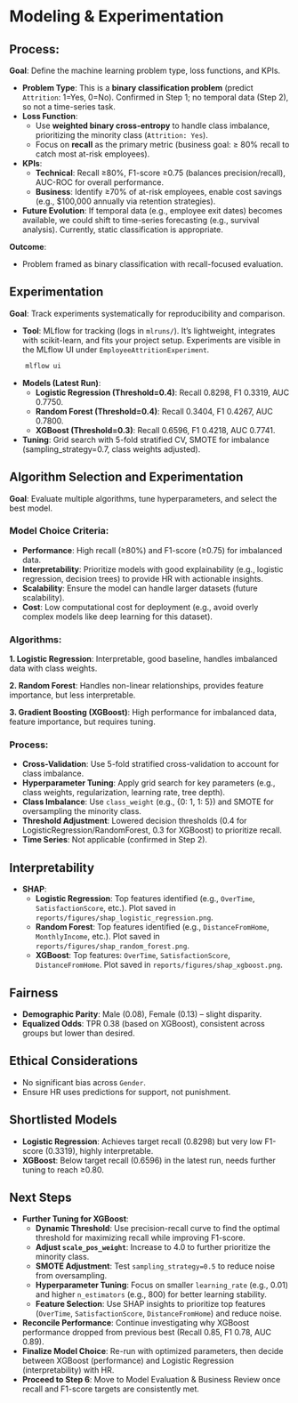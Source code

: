# Modeling & Experimentation

## Process:
**Goal**: Define the machine learning problem type, loss functions, and KPIs.
- **Problem Type**: This is a **binary classification problem** (predict `Attrition`: 1=Yes, 0=No). Confirmed in Step 1; no temporal data (Step 2), so not a time-series task.
- **Loss Function**:
  - Use **weighted binary cross-entropy** to handle class imbalance, prioritizing the minority class (`Attrition: Yes`).
  - Focus on **recall** as the primary metric (business goal: ≥ 80% recall to catch most at-risk employees).
- **KPIs**:
  - **Technical**: Recall ≥80%, F1-score ≥0.75 (balances precision/recall), AUC-ROC for overall performance.
  - **Business**: Identify ≥70% of at-risk employees, enable cost savings (e.g., $100,000 annually via retention strategies).
- **Future Evolution**: If temporal data (e.g., employee exit dates) becomes available, we could shift to time-series forecasting (e.g., survival analysis). Currently, static classification is appropriate.

**Outcome**:
- Problem framed as binary classification with recall-focused evaluation.

## Experimentation
**Goal**: Track experiments systematically for reproducibility and comparison.
- **Tool**: MLflow for tracking (logs in `mlruns/`). It’s lightweight, integrates with scikit-learn, and fits your project setup. Experiments are visible in the MLflow UI under `EmployeeAttritionExperiment`.
```bash
    mlflow ui
```
- **Models (Latest Run)**:
  - **Logistic Regression (Threshold=0.4)**: Recall 0.8298, F1 0.3319, AUC 0.7750.
  - **Random Forest (Threshold=0.4)**: Recall 0.3404, F1 0.4267, AUC 0.7800.
  - **XGBoost (Threshold=0.3)**: Recall 0.6596, F1 0.4218, AUC 0.7741.
- **Tuning**: Grid search with 5-fold stratified CV, SMOTE for imbalance (sampling_strategy=0.7, class weights adjusted).

## Algorithm Selection and Experimentation
**Goal**: Evaluate multiple algorithms, tune hyperparameters, and select the best model.

### Model Choice Criteria:
- **Performance**: High recall (≥80%) and F1-score (≥0.75) for imbalanced data.
- **Interpretability**: Prioritize models with good explainability (e.g., logistic regression, decision trees) to provide HR with actionable insights.
- **Scalability**: Ensure the model can handle larger datasets (future scalability).
- **Cost**: Low computational cost for deployment (e.g., avoid overly complex models like deep learning for this dataset).

### Algorithms:
**1. Logistic Regression**: Interpretable, good baseline, handles imbalanced data with class weights.

**2. Random Forest**: Handles non-linear relationships, provides feature importance, but less interpretable.

**3. Gradient Boosting (XGBoost)**: High performance for imbalanced data, feature importance, but requires tuning.

### Process:
- **Cross-Validation**: Use 5-fold stratified cross-validation to account for class imbalance.
- **Hyperparameter Tuning**: Apply grid search for key parameters (e.g., class weights, regularization, learning rate, tree depth).
- **Class Imbalance**: Use `class_weight` (e.g., {0: 1, 1: 5}) and SMOTE for oversampling the minority class.
- **Threshold Adjustment**: Lowered decision thresholds (0.4 for LogisticRegression/RandomForest, 0.3 for XGBoost) to prioritize recall.
- **Time Series**: Not applicable (confirmed in Step 2).

## Interpretability
- **SHAP**:
  - **Logistic Regression**: Top features identified (e.g., `OverTime`, `SatisfactionScore`, etc.). Plot saved in `reports/figures/shap_logistic_regression.png`.
  - **Random Forest**: Top features identified (e.g., `DistanceFromHome`, `MonthlyIncome`, etc.). Plot saved in `reports/figures/shap_random_forest.png`.
  - **XGBoost**: Top features: `OverTime`, `SatisfactionScore`, `DistanceFromHome`. Plot saved in `reports/figures/shap_xgboost.png`.

## Fairness
- **Demographic Parity**: Male (0.08), Female (0.13) – slight disparity.
- **Equalized Odds**: TPR 0.38 (based on XGBoost), consistent across groups but lower than desired.

## Ethical Considerations
- No significant bias across `Gender`.
- Ensure HR uses predictions for support, not punishment.

## Shortlisted Models
- **Logistic Regression**: Achieves target recall (0.8298) but very low F1-score (0.3319), highly interpretable.
- **XGBoost**: Below target recall (0.6596) in the latest run, needs further tuning to reach ≥0.80.

## Next Steps
- **Further Tuning for XGBoost**:
  - **Dynamic Threshold**: Use precision-recall curve to find the optimal threshold for maximizing recall while improving F1-score.
  - **Adjust `scale_pos_weight`**: Increase to 4.0 to further prioritize the minority class.
  - **SMOTE Adjustment**: Test `sampling_strategy=0.5` to reduce noise from oversampling.
  - **Hyperparameter Tuning**: Focus on smaller `learning_rate` (e.g., 0.01) and higher `n_estimators` (e.g., 800) for better learning stability.
  - **Feature Selection**: Use SHAP insights to prioritize top features (`OverTime`, `SatisfactionScore`, `DistanceFromHome`) and reduce noise.
- **Reconcile Performance**: Continue investigating why XGBoost performance dropped from previous best (Recall 0.85, F1 0.78, AUC 0.89).
- **Finalize Model Choice**: Re-run with optimized parameters, then decide between XGBoost (performance) and Logistic Regression (interpretability) with HR.
- **Proceed to Step 6**: Move to Model Evaluation & Business Review once recall and F1-score targets are consistently met.